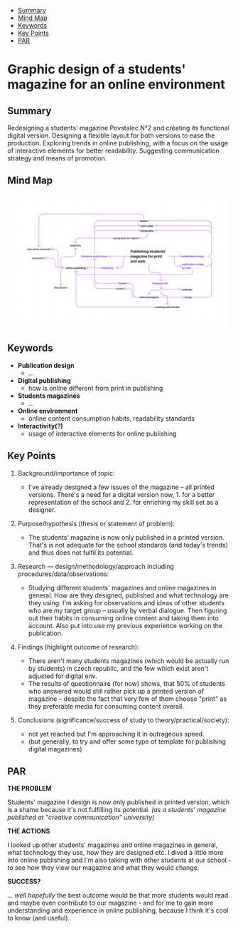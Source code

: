 <!-- Table of Contents, in-page navigation -->

- [Summary](#summary)
- [Mind Map](#mind-map)
- [Keywords](#keywords)
- [Key Points](#key-points)
- [PAR](#par)

# Graphic design of a students' magazine for an online environment


## Summary

Redesigning a students' magazine Povstalec N°2 and creating its functional digital version. Designing a flexible layout for both versions to ease the production. Exploring trends in online publishing, with a focus on the usage of interactive elements for better readability. Suggesting communication strategy and means of promotion.


## Mind Map
  <img alt="A thesis topic made into mind map." src="./img/mind-maze.png">

## Keywords

- **Publication design**
  - …
- **Digital publishing**
  - how is online different from print in publishing
- **Students magazines**
  - …
- **Online environment**
  - online content consumption habits, readability standards 
- **Interactivity(?)**
  - usage of interactive elements for online publishing 

## Key Points


1. Background/importance of topic:
    - I've already designed a few issues of the magazine – all printed versions. There's a need for a digital version now, 1. for a better representation of the school and 2. for enriching my skill set as a designer.
    
2. Purpose/hypothesis (thesis or statement of problem): 
    - The students' magazine is now only published in a printed version. That's is not adequate for the school standards (and today's trends) and thus does not fulfil its potential.
3. Research — design/methodology/approach including procedures/data/observations:
    - Studying different students' magazines and online magazines in general. How are they designed, published and what technology are they using. I'm asking for observations and ideas of other students who are my target group – usually by verbal dialogue. Then figuring out their habits in consuming online content and taking them into account. Also put into use my previous experience working on the publication.
5. Findings (highlight outcome of research): 
    - There aren't many students magazines (which would be actually run by students) in czech republic, and the few which exist aren't adjusted for digital env.
    - The results of questionnaire (for now) shows, that 50% of students who answered would still rather pick up a printed version of magazine – despite the fact that very few of them choose "print" as they preferable media for consuming content overall.
8. Conclusions (significance/success of study to theory/practical/society):
    - not yet reached but I'm approaching it in outrageous speed.
    - (but generally, to try and offer some type of template for publishing digital magazines)

## PAR

**THE PROBLEM**

Students' magazine I design is now only published in printed version, which is a shame because it's not fulfilling its potential. *(as a students' magazine published at "creative communication" university)*

**THE ACTIONS**

I looked up other students' magazines and online magazines in general, what technology they use, how they are designed etc. I dived a little more into online publishing and I'm also talking with other students at our school - to see how they view our magazine and what they would change.

**SUCCESS?**

*... well hopefully*
the best outcome would be that more students would read and maybe even contribute to our magazine - and for me to gain more understanding and experience in online publishing, because I think it's cool to know (and useful).




